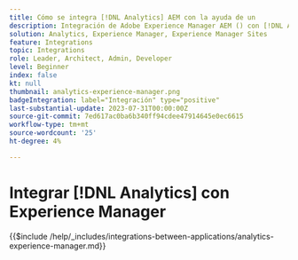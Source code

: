 ```yaml
---
title: Cómo se integra [!DNL Analytics] AEM con la ayuda de un
description: Integración de Adobe Experience Manager AEM () con [!DNL Analytics] para realizar un seguimiento y analizar el comportamiento del usuario en el sitio web.
solution: Analytics, Experience Manager, Experience Manager Sites
feature: Integrations
topic: Integrations
role: Leader, Architect, Admin, Developer
level: Beginner
index: false
kt: null
thumbnail: analytics-experience-manager.png
badgeIntegration: label="Integración" type="positive"
last-substantial-update: 2023-07-31T00:00:00Z
source-git-commit: 7ed617ac0ba6b340ff94cdee47914645e0ec6615
workflow-type: tm+mt
source-wordcount: '25'
ht-degree: 4%

---
```



# Integrar [!DNL Analytics] con Experience Manager

{{$include /help/_includes/integrations-between-applications/analytics-experience-manager.md}}
